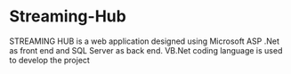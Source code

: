 # Streaming-Hub
STREAMING HUB is a web application designed using Microsoft ASP .Net as front end and SQL Server as back end.  VB.Net coding language is used to develop the project
